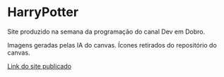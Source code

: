 # HarryPotter
Site produzido na semana da programação do canal Dev em Dobro. 

Imagens geradas pelas IA do canvas. 
Ícones retirados do repositório do canvas.

<a href="https://marisabarros11.github.io/HarryPotter/">Link do site publicado</a>
